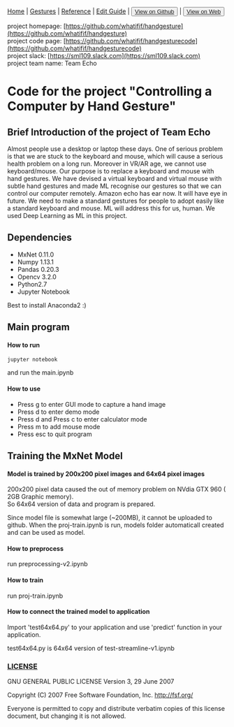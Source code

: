 [Home](/README.md) | [Gestures](/gestures.md) | [Reference](/reference.md) | [Edit Guide](/editguide.md) | <button class="nav" ><a href="https://github.com/whatifif/handgesture/">View on Github</a></button>  |  <button class="nav" ><a href="https://whatifif.github.io/handgesture/">View on Web</a></button>

project homepage: [https://github.com/whatifif/handgesture](https://github.com/whatifif/handgesture)  
project code page: [https://github.com/whatifif/handgesturecode](https://github.com/whatifif/handgesturecode)  
project slack: [https://sml109.slack.com](https://sml109.slack.com)  
project team name: Team Echo

# Code for the project "Controlling a Computer by Hand Gesture"


## Brief Introduction of the project of Team Echo

Almost people use a desktop or laptop these days. One of serious problem is that we are stuck to the keyboard and mouse, which will cause a serious health problem on a long run. Moreover in VR/AR age, we cannot use keyboard/mouse. Our purpose is to replace a keyboard and mouse with hand gestures. We have devised a virtual keyboard and virtual mouse with subtle hand gestures and made ML recognise our gestures so that we can control our computer remotely. Amazon echo has ear now. It will have eye in future. We need to make a standard gestures for people to adopt easily like a standard keyboard and mouse. ML will address this for us, human. We used Deep Learning as ML in this project.

## Dependencies
- MxNet 0.11.0
- Numpy 1.13.1
- Pandas 0.20.3
- Opencv 3.2.0
- Python2.7
- Jupyter Notebook

Best to install Anaconda2 :) 

## Main program

#### How to run 
```
jupyter notebook
```
and run the main.ipynb

#### How to use

- Press g to enter GUI mode to capture a hand image
- Press d to enter demo mode
- Press d and Press c to enter calculator mode
- Press m to add mouse mode
- Press esc to quit program

## Training the MxNet Model

#### Model is trained by 200x200 pixel images and 64x64 pixel images

200x200 pixel data caused the out of memory problem on NVdia GTX 960 ( 2GB Graphic memory).  
So 64x64 version of data and program is prepared.

Since model file is somewhat large (~200MB), it cannot be uploaded to github.
When the proj-train.ipynb is run, models folder automaticall created and can be used as model.

#### How to preprocess

run preprocessing-v2.ipynb


#### How to train

run proj-train.ipynb

#### How to connect the trained model to application

Import 'test64x64.py' to your application and use 'predict' function in your application.

test64x64.py is 64x64 version of test-streamline-v1.ipynb



### [LICENSE](/LICENSE)
GNU GENERAL PUBLIC LICENSE Version 3, 29 June 2007

Copyright (C) 2007 Free Software Foundation, Inc. <http://fsf.org/>
 
 Everyone is permitted to copy and distribute verbatim copies
 of this license document, but changing it is not allowed.








